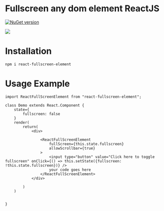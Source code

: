 # Fullscreen any dom element ReactJS

[![NuGet version](https://badge.fury.io/js/react-fullscreen-element.svg)](https://www.npmjs.com/package/react-fullscreen-element)

![](https://media.giphy.com/media/RKBZK1S0cCQXYct2Mg/giphy.gif)

# Installation

```
npm i react-fullscreen-element
```

# Usage Example

```
import ReactFullScreenElement from "react-fullscreen-element";

class Demo extends React.Component {
    state={
        fullscreen: false
    }
    render(
        return(
            <div>

                <ReactFullScreenElement
                    fullScreen={this.state.fullscreen}
                    allowScrollbar={true}
                >
                    <input type="button" value="Click here to toggle fullscreen" onClick={() => this.setState({fullscreen: !this.state.fullscreen})} />
                    your code goes here
                </ReactFullScreenElement>
            </div>

        )
    )


}
```

[build-badge]: https://img.shields.io/travis/user/repo/master.png?style=flat-square
[build]: https://travis-ci.org/user/repo
[npm-badge]: https://img.shields.io/npm/v/npm-package.png?style=flat-square
[npm]: https://www.npmjs.org/package/npm-package
[coveralls-badge]: https://img.shields.io/coveralls/user/repo/master.png?style=flat-square
[coveralls]: https://coveralls.io/github/user/repo
